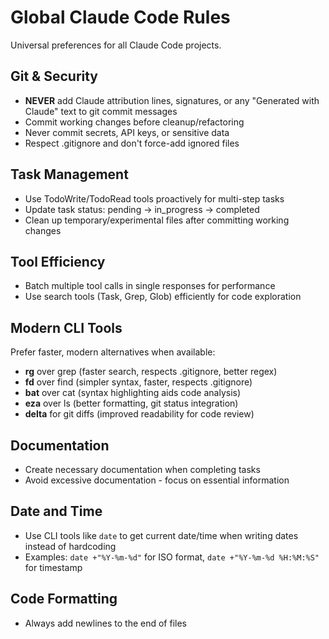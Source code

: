 # Global Claude Code Rules

Universal preferences for all Claude Code projects.

## Git & Security
- **NEVER** add Claude attribution lines, signatures, or any "Generated with Claude" text to git commit messages
- Commit working changes before cleanup/refactoring
- Never commit secrets, API keys, or sensitive data
- Respect .gitignore and don't force-add ignored files

## Task Management
- Use TodoWrite/TodoRead tools proactively for multi-step tasks
- Update task status: pending → in_progress → completed
- Clean up temporary/experimental files after committing working changes

## Tool Efficiency
- Batch multiple tool calls in single responses for performance
- Use search tools (Task, Grep, Glob) efficiently for code exploration

## Modern CLI Tools
Prefer faster, modern alternatives when available:
- **rg** over grep (faster search, respects .gitignore, better regex)
- **fd** over find (simpler syntax, faster, respects .gitignore)
- **bat** over cat (syntax highlighting aids code analysis)
- **eza** over ls (better formatting, git status integration)
- **delta** for git diffs (improved readability for code review)

## Documentation
- Create necessary documentation when completing tasks
- Avoid excessive documentation - focus on essential information

## Date and Time
- Use CLI tools like `date` to get current date/time when writing dates instead of hardcoding
- Examples: `date +"%Y-%m-%d"` for ISO format, `date +"%Y-%m-%d %H:%M:%S"` for timestamp

## Code Formatting
- Always add newlines to the end of files
